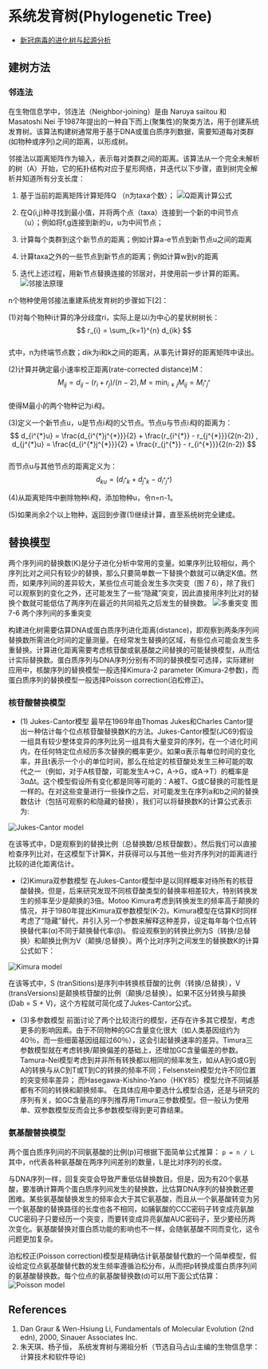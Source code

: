 # 系统发育树(Phylogenetic Tree)


 * [新冠病毒的进化树与起源分析](http://blog.ligene.cn/2020/03/19/ncov-tree/)

## 建树方法

### 邻连法
在生物信息学中，邻连法（Neighbor-joining）是由 Naruya saiitou 和 Masatoshi Nei 于1987年提出的一种自下而上(聚集性)的聚类方法，用于创建系统发育树。该算法构建树通常用于基于DNA或蛋白质序列数据，需要知道每对类群(如物种或序列)之间的距离，以形成树。

邻接法以距离矩阵作为输入，表示每对类群之间的距离。该算法从一个完全未解析的树（A）开始，它的拓扑结构对应于星形网络，并迭代以下步骤，直到树完全解析并知道所有分支长度：

1. 基于当前的距离矩阵计算矩阵Q （n为taxa个数）；
    ![Q距离计算公式](http://www.ligene.cn/images/book/Q-distance.png)

2. 在Q(i,j)种寻找到最小值，并将两个点（taxa）连接到一个新的中间节点（u）；例如将f,g连接到新的u，u为中间节点；

3. 计算每个类群到这个新节点的距离；例如计算a-e节点到新节点u之间的距离

4. 计算taxa之外的一些节点到新节点的距离；例如计算w到v的距离

5. 迭代上述过程，用新节点替换连接的邻居对，并使用前一步计算的距离。
    ![邻接法原理](http://www.ligene.cn/images/book/NJ-method.png)

n个物种使用邻接法重建系统发育树的步骤如下[2]：

(1)对每个物种i计算的净分歧度ri，实际上是以i为中心的星状树树长：    
$$ r_{i} = \sum_{k=1}^{n} d_{ik} $$  
式中，n为终端节点数；dik为i和k之间的距离，从事先计算好的距离矩阵中读出。

(2)计算并确定最小速率校正距离(rate-corrected distance)M：
$$ 
M_{ij} = d_{ij} - (r_{i} + r_{j})/(n - 2), M = \mathop{\min}_{i\neq j}  M_{ij} = M_{i^{*}j^{*}}
$$  
使得M最小的两个物种记为i*和j*。

(3)定义一个新节点u，u是节点i*和j*的父节点。节点u与节点i*和j*的距离为：
$$
d_{i^{*}u} = \frac{d_{i^{*}j^{*}}}{2} + \frac{r_{i^{*}} - r_{j^{*}}}{2(n-2)} ,  d_{j^{*}u} = \frac{d_{i^{*}j^{*}}}{2} + \frac{r_{j^{*}} - r_{i^{*}}}{2(n-2)}
$$  
而节点u与其他节点的距离定义为：  
$$
d_{ku} = (d_{i^{*}k} + d_{j^{*}k} - d_{i^{*}j^{*}})
$$

(4)从距离矩阵中删除物种i*和j*，添加物种u，令n=n-1。

(5)如果尚余2个以上物种，返回到步骤(1)继续计算，直至系统树完全建成。


## 替换模型

两个序列间的替换数(K)是分子进化分析中常用的变量。如果序列比较相似，两个序列比对之间只有较少的替换，那么只要简单数一下替换个数就可以确定K值。然而，如果序列间的差异较大，某些位点可能会发生多次突变（图 7 6），除了我们可以观察到的变化之外，还可能发生了一些“隐藏”突变，因此直接用序列比对的替换个数就可能低估了两序列在最近的共同祖先之后发生的替换数。
![多重突变](http://www.ligene.cn/images/book/fig7-6.png)
图 7-6 两个序列间的多重突变

构建进化树需要估算DNA或蛋白质序列进化距离(distance)，即观察到两条序列间替换数所需进化时间的定量测量。在经常发生替换的区域，有些位点可能会发生多重替换。计算进化距离需要考虑核苷酸或氨基酸之间替换的可能替换模型，从而估计实际替换数。蛋白质序列与DNA序列分别有不同的替换模型可选择，实际建树应用中，核酸序列的替换模型一般选择Kimura-2 parameter (Kimura-2参数)，而蛋白质序列的替换模型一般选择Poisson correction(泊松修正)。

### 核苷酸替换模型
* (1) Jukes-Cantor模型
最早在1969年由Thomas Jukes和Charles Cantor提出一种估计每个位点核苷酸替换数K的方法。Jukes-Cantor模型(JC69)假设一组具有较少整体变异的序列比另一组具有大量变异的序列，在一个进化时间内，在任何特定位点经历多次替换的概率更少。如果α表示每单位时间的变化率，并且t表示一个小的单位时间，那么在给定的核苷酸处发生三种可能的取代之一（例如，对于A核苷酸，可能发生A→C，A→G，或A→T）的概率是3αΔt。这个模型假设所有变化都是同等可能的：A被T、G或C替换的可能性是一样的。在对这些变量进行一些操作之后，对可能发生在序列a和b之间的替换数估计（包括可观察的和隐藏的替换），我们可以将替换数K的计算公式表示为:

![Jukes-Cantor model](http://www.ligene.cn/images/book/JC-model.png)

在该等式中，D是观察到的替换比例（总替换数/总核苷酸数）。然后我们可以直接检查序列比对，在这模型下计算K，并获得可以与其他一些对齐序列对的距离进行比较的进化距离估计。
* (2)Kimura双参数模型
在Jukes-Cantor模型中是以同样概率对待所有的核苷酸替换。但是，后来研究发现不同核苷酸类型的替换率相差较大，特别转换发生的频率至少是颠换的3倍。Motoo Kimura考虑到转换发生的频率高于颠换的情况，并于1980年提出Kimura双参数模型(K-2)。Kimura模型在估算K时同样考虑了“隐藏”替代，并引入另一个参数来解释这种差异，设定每年每个位点转换替代率(α)不同于颠换替代率(β)。
假设观察到的转换比例为S（转换/总替换）和颠换比例为V（颠换/总替换）。两个比对序列之间发生的替换数K的计算公式如下：

![Kimura model](http://www.ligene.cn/images/book/Kimura-model.png)

在该等式中，S (tranSitions)是序列中转换核苷酸的比例（转换/总替换），V (transVersions)是颠换核苷酸的比例（颠换/总替换）。如果不区分转换与颠换(Dab = S + V)，这个方程就可简化成了Jukes-Cantor公式。

* (3)多参数模型
前面讨论了两个比较流行的模型，还存在许多其它模型，考虑更多的影响因素。由于不同物种的GC含量变化很大（如人类基因组约为40％，而一些细菌基因组超过60％），这会引起替换速率的差异。Timura三参数模型就在考虑转换/颠换偏差的基础上，还增加GC含量偏差的参数。Tamura-Nei模型考虑到并非所有转换都以相同的频率发生，如从A到G或G到A的转换与从C到T或T到C的转换的频率不同；Felsenstein模型允许不同位置的突变频率差异； 而Hasegawa-Kishino-Yano（HKY85）模型允许不同碱基都有不同的转换和颠换频率。
在具体应用中要选什么模型合适，还是与研究的序列有关，如GC含量高的序列推荐用Timura三参数模型。但一般认为使用单、双参数模型反而会比多参数模型得到更可靠结果。

### 氨基酸替换模型
两个蛋白质序列间的不同氨基酸的比例(p)可根据下面简单公式推算：
`p = n / L`
其中，n代表各种氨基酸在两序列间差别的数量，L是比对序列的长度。

与DNA序列一样，回复突变会导致严重低估替换数目。但是，因为有20个氨基酸，要准确计算两个蛋白质序列间发生的替换数，比估算DNA序列的替换数还要困难。某些氨基酸替换发生的频率会大于其它氨基酸，而且从一个氨基酸转变为另一个氨基酸的替换路径的长度也各不相同，如脯氨酸的CCC密码子转变成亮氨酸CUC密码子只要经历一个突变，而要转变成异亮氨酸AUC密码子，至少要经历两次变化。氨基酸替换对蛋白质功能的影响也不一样，会随氨基酸不同而变化，这令问题更加复杂。

泊松校正(Poisson correction)模型是精确估计氨基酸替代数的一个简单模型，假设给定位点氨基酸替代数的发生频率遵循泊松分布，从而把p转换成蛋白质序列间的氨基酸替换数。每个位点的氨基酸替换数(d)可以用下面公式估算：
![Poisson model](http://www.ligene.cn/images/book/poisson-model.png)

 ## References
 1. Dan Graur & Wen-Hsiung Li, Fundamentals of Molecular Evolution (2nd edn), 2000, Sinauer Associates Inc. 
 2. 朱天琪、杨子恒， 系统发育树与溯祖分析（节选自马占山主编的生物信息学：计算技术和软件导论)
